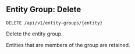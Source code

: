 ## Entity Group: Delete

```
DELETE /api/v1/entity-groups/{entity}
```

Delete the entity group. 

<aside class="notice">
Entities that are members of the group are retained.
</aside>
